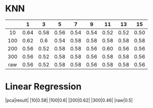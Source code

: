 # KNN

||1|3|5|7|9|11|13|15|
|:---:|:---:|:---:|:---:|:---:|:---:|:---:|:---:|:---:|
|10|0.64|0.58|0.56|0.54|0.54|0.52|0.52|0.50|
|100|0.62|0.6|0.54|0.58|0.58|0.58|0.58|0.58|
|200|0.56|0.52|0.58|0.58|0.56|0.60|0.56|0.56|
|300|0.56|0.52|0.58|0.58|0.56|0.58|0.58|0.56|
|raw|0.56|0.52|0.58|0.58|0.56|0.58|0.58|0.56|

# Linear Regression

|pca|result|
|10|0.58|
|100|0.6|
|200|0.62|
|300|0.46|
|raw|0.5|